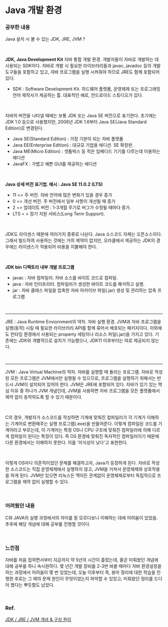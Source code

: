 # Java 개발 환경
### 공부한 내용
Java 설치 시 볼 수 있는 JDK, JRE, JVM ?

<br/>

**JDK, Java Development Kit**
자바 통합 개발 환경. 개발자들이 자바로 개발하는 데 사용되는 SDK이다. 자바로 개발 시 필요한 라이브러리들과 javac, javadoc 등의 개발 도구들을 포함하고 있고, 자바 프로그램을 실행 시켜줘야 하므로 JRE도 함께 포함되어 있다.

- SDK : Software Development Kit. 하드웨어 플랫폼, 운영체제 또는 프로그래밍 언어 제작사가 제공하는 툴. 대표적인 예로, 안드로이드 스튜디오가 있다.

<br/>

자바의 버전을 나타낼 때에는 보통 JDK 또는 Java SE 버전으로 표기한다. 초기에는 JDK 1.0 등으로 사용했지만, 2006년 JDK 1.6부터 Java SE(Java Standard Edition)로 변경된다.

- Java SE(Standard Edition) : 가장 기본이 되는 자바 플랫폼
- Java EE(Enterprise Edition) : 대규모 기업용 에디션. SE 확장판.
- Java ME(Micro Edition) : 셋톱박스 등 작은 임베디드 기기를 다루는데 이용하는 에디션
- JavaFX : 가볍고 예쁜 GUI를 제공하는 에디션

<br/>

**Java 상세 버전 표기법. 예시 : Java SE 11.0.2 (LTS)**
- 11 => 주 버전. 자바 언어에 많은 변화가 있을 경우 증가
- 0 => 개선 버전. 주 버전에서 일부 사항이 개선될 때 증가
- 2 => 업데이트 버전 : 1-3개월 주기로 버그가 수정될 때마다 증가.
- LTS = > 장기 지원 서비스(Long Term Support).

<br/>

JDK도 라이센스 때문에 여러가지 종류로 나뉜다. Java 소스코드 자체는 오픈소스이다. 그래서 빌드하여 사용하는 것에는 거의 제약이 없지만, 오라클에서 제공하는 JDK의 경우에는 라이센스가 적용되어 비용을 지불해야 한다.

<br/>

**JDK bin 디렉토리 내부 개발 프로그램**
- javac : 자바 컴파일러. 자바 소스를 바이트 코드로 컴파일.
- java : 자바 인터프리터. 컴파일러가 생성한 바이트 코드를 해석하고 실행.
- jar : 자바 클래스 파일을 압축한 자바 아카이브 파일(.jar)  생성 및 관리하는 압축 프로그램

<br/>

- - -
JRE : Java Runtime Enviornment의 약자. 자바 실행 환경.
JVM과 자바 프로그램을 실행(동작) 시킬 때 필요한 라이브러리 API를 함께 묶어서 배포되는 패키지이다. 이외에도 런타임 환경에서 사용되는 property 세팅이나 리소스 파일(.jar)을 가지고 있다. 기존에는 JDK와 개별적으로 설치가 가능했으나, JDK11 이후부터는 따로 제공되지 않는다.

<br/>

- - -
JVM : Java Virtual Machine의 약자. 자바를 실행할 때 돌리는 프로그램.
자바로 작성된 모든 프로그램은 JVM에서만 실행될 수 있으므로, 프로그램을 실행하기 위해서는 반드시 JVM이 설치되어 있어야 한다. JVM은 JRE에 포함되어 있다. 자바가 있기 있는 핵심 이유 중 하나가 JVM 개념인데, JVM을 사용하면 자바 프로그램을 모든 플랫폼에서 제약 없이 동작하도록 할 수 있기 때문이다.

<br/>

C의 경우, 개발자가 소스코드를 작성하면 기계에 맞춰진 컴파일러가 각 기계가 이해하는 기계어로 변환해주는 실행 프로그램(.exe)을 만들어준다. 이렇게 컴파일된 코드를 기계어라고 부르는데, 이 기계어는 특정 OS나 CPU 구조에 맞춰진 컴파일러에 의해 다르게 컴파일이 된다는 특징이 있다. 즉 OS 환경에 맞춰진 독자적인 컴파일러이기 때문에 다른 환경에서는 이해하지 못한다. 이를 '이식성이 낮다'고 표현한다.

<br/>

이렇게 OS마다 의존적이었던 문제를 해결하고자, Java가 등장하게 된다. 자바로 작성한 소스코드는 직접 운영체제에서 실행하지 않고, JVM을 거쳐서 운영체제와 상호작용을 하게 된다. JVM만 있으면 리눅스든 맥이든 관계없이 운영체제로부터 독립적으로 프로그램을 제약 없이 실행할 수 있다.

<br/>

### 어려웠던 내용
C와 JAVA의 실행 과정에서의 차이를 잘 모르다보니 이해하는 데에 어려움이 있었음. 추후에 해당 개념에 대해 공부를 진행할 것이다.

<br/>

### 느낀점
자바를 처음 접하면서부터 지금까지 약 5년의 시간이 흘렀는데, 줄곧 미뤄왔던 개념에 대해 공부를 하니 속시원하다. 몇 년간 개발 장비를 2-3번 바꿀 때마다 자바 환경설정을 하는 과정에서 어려움이 몇 번 있었는데, 오늘 이후부터 즉, 용어 정리에 대한 학습을 진행한 후로는 그 때의 문제 원인이 무엇이었는지 파악할 수 있었고, 미뤄왔던 정리를 드디어 했다는 뿌듯함도 남았다.


<br/>

### Ref.
[JDK / JRE / JVM 개념 & 구성 원리](https://inpa.tistory.com/entry/JAVA-%E2%98%95-JDK-JRE-JVM-%EA%B0%9C%EB%85%90-%EA%B5%AC%EC%84%B1-%EC%9B%90%EB%A6%AC-%F0%9F%92%AF-%EC%99%84%EB%B2%BD-%EC%B4%9D%EC%A0%95%EB%A6%AC#jdk_java_development_kit)